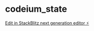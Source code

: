 # codeium_state

[Edit in StackBlitz next generation editor ⚡️](https://stackblitz.com/~/github.com/spaceoamit/codeium_state)